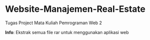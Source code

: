 # Website-Manajemen-Real-Estate
Tugas Project Mata Kuliah Pemrograman Web 2

**Info**: Ekstrak semua file rar untuk menggunakan aplikasi web
